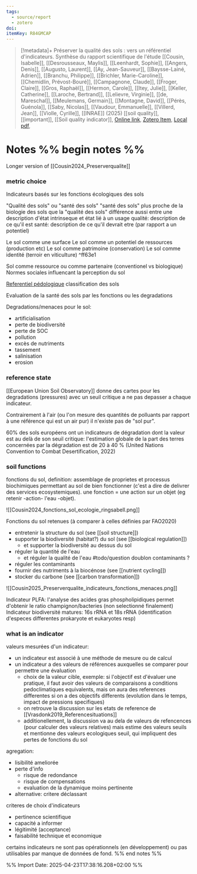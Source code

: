 ```yaml
---
tags:
  - source/report
  - zotero
doi: 
itemKey: R84GMCAP
---
```

>[!metadata]+
> Préserver la qualité des sols : vers un référentiel d'indicateurs. Synthèse du rapport scientifique de l'étude
> [[Cousin, Isabelle]], [[Desrousseaux, Maylis]], [[Leenhardt, Sophie]], [[Angers, Denis]], [[Augusto, Laurent]], [[Ay, Jean-Sauveur]], [[Baysse-Lainé, Adrien]], [[Branchu, Philippe]], [[Brichler, Marie-Caroline]], [[Chemidlin, Prévost-Bouré]], [[Campagnone, Claude]], [[Froger, Claire]], [[Gros, Raphaël]], [[Hermon, Carole]], [[Itey, Julie]], [[Keller, Catherine]], [[Laroche, Bertrand]], [[Lelievre, Virginie]], [[de, Mareschal]], [[Meulemans, Germain]], [[Montagne, David]], [[Pérès, Guénola]], [[Saby, Nicolas]], [[Vaudour, Emmanuelle]], [[Villerd, Jean]], [[Violle, Cyrille]], 
> [[INRAE]] (2025)
> [[soil quality]], [[important]], [[Soil quality indicator]], 
> [Online link](https://hal.inrae.fr/hal-04828558), [Zotero Item](zotero://select/library/items/R84GMCAP), [Local pdf](file://C:/Users/aburg/Documents/references/zotero/storage/JJMRFALA/Cousin2025_Preserverqualite.pdf), 


# Notes %% begin notes %%
Longer version of [[Cousin2024_Preserverqualite]]
### metric choice
Indicateurs basés sur les fonctions écologiques des sols

"Qualité des sols" ou "santé des sols"
"santé des sols" plus proche de la biologie des sols que la "qualité des sols"
différence aussi entre une description d'état intrinseque et état lié à un usage
qualité: description de ce qu'il est
santé: description de ce qu'il devrait etre (par rapport a un potentiel)

Le sol comme une surface
Le sol comme un potentiel de ressources (production etc)
Le sol comme patrimoine (conservation)
Le sol comme identité (terroir en viticulture) ^ff63e1

Sol comme ressource ou comme partenaire (conventionel vs biologique)
Normes sociales influencant la perception du sol

[Referentiel pédologique](https://www.afes.fr/les-sols/referentiel-pedologique/) classification des sols

Evaluation de la santé des sols par les fonctions ou les degradations

Degradations/menaces pour le sol:
- artificialisation
- perte de biodiversité
- perte de SOC
- pollution
- excès de nutriments
- tassement
- salinisation
- erosion

### reference state
[[European Union Soil Observatory]] donne des cartes pour les degradations (pressures) avec un seuil critique a ne pas depasser a chaque indicateur.

Contrairement à l'air (ou l'on mesure des quantités de polluants par rapport à une référence qui est un air pur) il n'existe pas de "sol pur".

60% des sols européens ont un indicateurs de dégradation dont la valeur est au delà de son seuil critique: l'estimation globale de la part des terres concernées par la dégradation est de 20 à 40 % (United Nations Convention to Combat Desertification, 2022)
### soil functions
fonctions du sol, definition: assemblage de proprietes et processus biochimiques permettant au sol de bien fonctionner (c'est a dire de delivrer des services ecosystemiques). une fonction = une action sur un objet (eg retenir -action- l'eau -objet).

![[Cousin2024_fonctions_sol_ecologie_ringsabell.png]]

Fonctions du sol retenues (à comparer à celles définies par FAO2020)
- entretenir la structure du sol (see [[soil structure]])
- supporter la biodiversité (habitat?) du sol (see [[biological regulation]])
	- et supporter la biodiversité au dessus du sol
- réguler la quantité de l'eau
	- et réguler la qualité de l'eau #todo/question doublon contaminants ?
- réguler les contaminants
- fournir des nutriments à la biocénose (see [[nutrient cycling]])
- stocker du carbone (see [[carbon transformation]])

![[Cousin2025_Preserverqualite_indicateurs_fonctions_menaces.png]]

Indicateur PLFA: l'analyse des acides gras phospholipidiques permet d'obtenir le ratio champignon/bacteries (non selectionné finalement)
Indicateur biodiversité matures: 16s rRNA et 18s rRNA (identification d'especes differentes prokaryote et eukaryotes resp)
### what is an indicator
valeurs mesurées d'un indicateur:
- un indicateur est associé à une méthode de mesure ou de calcul
- un indicateur a des valeurs de références auxquelles se comparer pour permettre une évaluation
	- choix de la valeur cible, exemple: si l'objectif est d'évaluer une pratique, il faut avoir des valeurs de comparaisons a conditions pedoclimatiques equivalents, mais on aura des references differentes si on a des objectifs differents (evolution dans le temps, impact de pressions specifiques)
	- on retrouve la discussion sur les etats de reference de [[Vrasdonk2019_Referencesituations]]
	- additionellement, la discussion va au dela de valeurs de refencences (pour calculer des valeurs relatives) mais estime des valeurs seuils et mentionne des valeurs ecologiques seuil, qui impliquent des pertes de fonctions du sol

agregation:
- lisibilité ameliorée
- perte d'info
	- risque de redondance
	- risque de compensations
	- evaluation de la dynamique moins pertinente
- alternative: critere déclassant

criteres de choix d'indicateurs
- pertinence scientifique
- capacité a informer
- légitimité (acceptance)
- faisabilité technique et economique

certains indicateurs ne sont pas opérationnels (en développement) ou pas utilisables par manque de données de fond.
%% end notes %%

%% Import Date: 2025-04-23T17:38:16.208+02:00 %%
